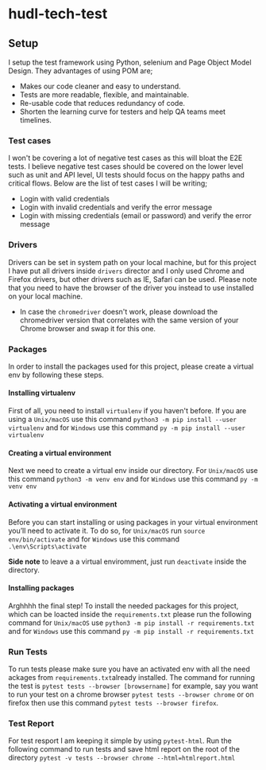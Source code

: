 # hudl-tech-test

## Setup

I setup the test framework using Python, selenium and Page Object Model Design. They advantages of using POM are;

- Makes our code cleaner and easy to understand.
- Tests are more readable, flexible, and maintainable.
- Re-usable code that reduces redundancy of code.
- Shorten the learning curve for testers and help QA teams meet timelines.

### Test cases

I won't be covering a lot of negative test cases as this will bloat the E2E tests. I believe negative test cases should be covered on the lower level such as unit and API level, UI tests should focus on the happy paths and critical flows. Below are the list of test cases I will be writing;

- Login with valid credentials
- Login with invalid credentials and verify the error message
- Login with missing credentials (email or password) and verify the error message

### Drivers

Drivers can be set in system path on your local machine, but for this project I have put all drivers inside `drivers` director and I only used Chrome and Firefox drivers, but other drivers such as IE, Safari can be used. Please note that you need to have the browser of the driver you instead to use installed on your local machine.

- In case the `chromedriver` doesn't work, please download the chromedriver version that correlates with the same version of your Chrome browser and swap it for this one.

### Packages

In order to install the packages used for this project, please create a virtual env by following these steps.

#### Installing virtualenv

First of all, you need to install `virtualenv` if you haven't before. If you are using a `Unix/macOS` use this command `python3 -m pip install --user virtualenv` and for `Windows` use this command `py -m pip install --user virtualenv`

#### Creating a virtual environment

Next we need to create a virtual env inside our directory. For `Unix/macOS` use this command `python3 -m venv env` and for `Windows` use this command `py -m venv env`

#### Activating a virtual environment

Before you can start installing or using packages in your virtual environment you’ll need to activate it. To do so, for `Unix/macOS` run `source env/bin/activate` and for `Windows` use this command `.\env\Scripts\activate`

**Side note** to leave a a virtual enviromment, just run `deactivate` inside the directory.

#### Installing packages

Arghhhh the final step! To install the needed packages for this project, which can be loacted inside the `requirements.txt` please run the following command for `Unix/macOS` use `python3 -m pip install -r requirements.txt` and for `Windows` use this command `py -m pip install -r requirements.txt`

### Run Tests

To run tests please make sure you have an activated env with all the need ackages from `requirements.txt`already installed.
The command for running the test is `pytest tests --browser [browsername]` for example, say you want to run your test on a chrome browser `pytest tests --browser chrome` or on firefox then use this command `pytest tests --browser firefox`.

### Test Report

For test resport I am keeping it simple by using `pytest-html`. Run the following command to run tests and save html report on the root of the directory `pytest -v tests --browser chrome --html=htmlreport.html `
